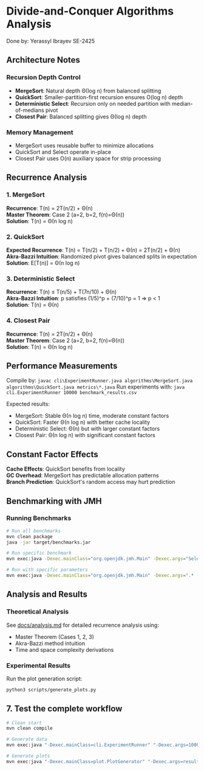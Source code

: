 # Divide-and-Conquer Algorithms Analysis
Done by: Yerassyl Ibrayev SE-2425

## Architecture Notes

### Recursion Depth Control
- **MergeSort**: Natural depth Θ(log n) from balanced splitting
- **QuickSort**: Smaller-partition-first recursion ensures O(log n) depth
- **Deterministic Select**: Recursion only on needed partition with median-of-medians pivot
- **Closest Pair**: Balanced splitting gives Θ(log n) depth

### Memory Management
- MergeSort uses reusable buffer to minimize allocations
- QuickSort and Select operate in-place
- Closest Pair uses O(n) auxiliary space for strip processing

## Recurrence Analysis

### 1. MergeSort
**Recurrence**: T(n) = 2T(n/2) + Θ(n)  
**Master Theorem**: Case 2 (a=2, b=2, f(n)=Θ(n))  
**Solution**: T(n) = Θ(n log n)

### 2. QuickSort
**Expected Recurrence**: T(n) = T(n/2) + T(n/2) + Θ(n) = 2T(n/2) + Θ(n)  
**Akra-Bazzi Intuition**: Randomized pivot gives balanced splits in expectation  
**Solution**: E[T(n)] = Θ(n log n)

### 3. Deterministic Select
**Recurrence**: T(n) ≤ T(n/5) + T(7n/10) + Θ(n)  
**Akra-Bazzi Intuition**: p satisfies (1/5)^p + (7/10)^p = 1 ⇒ p < 1  
**Solution**: T(n) = Θ(n)

### 4. Closest Pair
**Recurrence**: T(n) = 2T(n/2) + Θ(n)  
**Master Theorem**: Case 2 (a=2, b=2, f(n)=Θ(n))  
**Solution**: T(n) = Θ(n log n)

## Performance Measurements

Compile by: `javac cli\ExperimentRunner.java algorithms\MergeSort.java algorithms\QuickSort.java metrics\*.java`
Run experiments with: `java cli.ExperimentRunner 10000 benchmark_results.csv`

Expected results:
- MergeSort: Stable Θ(n log n) time, moderate constant factors
- QuickSort: Faster Θ(n log n) with better cache locality
- Deterministic Select: Θ(n) but with larger constant factors
- Closest Pair: Θ(n log n) with significant constant factors

## Constant Factor Effects

**Cache Effects**: QuickSort benefits from locality  
**GC Overhead**: MergeSort has predictable allocation patterns  
**Branch Prediction**: QuickSort's random access may hurt prediction

## Benchmarking with JMH

### Running Benchmarks

```bash
# Run all benchmarks
mvn clean package
java -jar target/benchmarks.jar

# Run specific benchmark
mvn exec:java -Dexec.mainClass="org.openjdk.jmh.Main" -Dexec.args="SelectVsSortBenchmark"

# Run with specific parameters
mvn exec:java -Dexec.mainClass="org.openjdk.jmh.Main" -Dexec.args=".* -f 2 -wi 3 -i 5"
```

## Analysis and Results

### Theoretical Analysis
See [docs/analysis.md](docs/analysis.md) for detailed recurrence analysis using:
- Master Theorem (Cases 1, 2, 3)
- Akra-Bazzi method intuition
- Time and space complexity derivations

### Experimental Results
Run the plot generation script:
```bash
python3 scripts/generate_plots.py
````


## 7. Test the complete workflow

```bash
# Clean start
mvn clean compile

# Generate data
mvn exec:java "-Dexec.mainClass=cli.ExperimentRunner" "-Dexec.args=1000 results/experimental_data.csv"

# Generate plots
mvn exec:java "-Dexec.mainClass=plot.PlotGenerator" "-Dexec.args=results/experimental_data.csv"